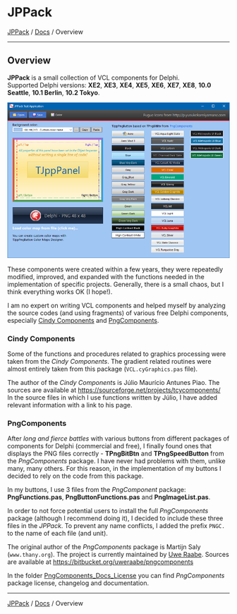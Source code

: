 # JPPack

[JPPack](https://github.com/jackdp/JPPack) / [Docs](./index.md) / Overview

---

## Overview

**JPPack** is a small collection of VCL components for Delphi.  
Supported Delphi versions: **XE2**, **XE3**, **XE4**, **XE5**, **XE6**, **XE7**, **XE8**, **10.0 Seattle**, **10.1 Berlin**, **10.2 Tokyo**.

<p align="center">
<img src="img/JPPack.png">
</p>

These components were created within a few years, they were repeatedly modified, improved, and expanded with the functions needed in the implementation of specific projects. Generally, there is a small chaos, but I think everything works OK (I hope!).

I am no expert on writing VCL components and helped myself by analyzing the source codes (and using fragments) of various free Delphi components, especially [Cindy Components](https://sourceforge.net/projects/tcycomponents/) and [PngComponents](https://bitbucket.org/uweraabe/pngcomponents).

### Cindy Components

Some of the functions and procedures related to graphics processing were taken from the *Cindy Components*. The gradient related routines were almost entirely taken from this package (`VCL.cyGraphics.pas` file).

The author of the *Cindy Component*s is Júlio Maurício Antunes Piao. The sources are available at https://sourceforge.net/projects/tcycomponents/  
In the source files in which I use functions written by Júlio, I have added relevant information with a link to his page.

### PngComponents

After *long and fierce battles* with various buttons from different packages of components for Delphi (commercial and free), I finally found ones that displays the PNG files correctly - **TPngBitBtn** and **TPngSpeedButton** from the *PngComponents* package. I have never had problems with them, unlike many, many others. For this reason, in the implementation of my buttons I decided to rely on the code from this package.

In my buttons, I use 3 files from the *PngComponent* package: **PngFunctions.pas**, **PngButtonFunctions.pas** and **PngImageList.pas**.

In order to not force potential users to install the full *PngComponents* package (although I recommend doing it), I decided to include these three files in the *JPPack*. To prevent any name conflicts, I added the prefix `PNGC.` to the name of each file (and unit).

The original author of the *PngComponents* package is Martijn Saly (`www.thany.org`). The project is currently maintained by [Uwe Raabe](http://www.uweraabe.de/Blog/). Sources are available at https://bitbucket.org/uweraabe/pngcomponents

In the folder [PngComponents_Docs_License](../PngComponents_Docs_License) you can find *PngComponents* package license, changelog and documentation.

---

[JPPack](../) / [Docs](./index.md) / Overview
